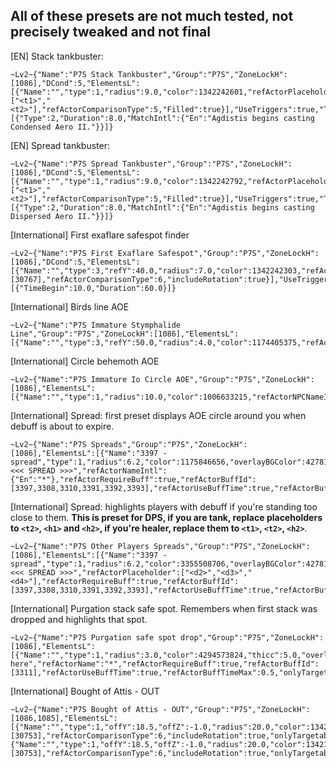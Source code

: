## All of these presets are not much tested, not precisely tweaked and not final
[EN] Stack tankbuster:
```
~Lv2~{"Name":"P7S Stack Tankbuster","Group":"P7S","ZoneLockH":[1086],"DCond":5,"ElementsL":[{"Name":"","type":1,"radius":9.0,"color":1342242601,"refActorPlaceholder":["<t1>","<t2>"],"refActorComparisonType":5,"Filled":true}],"UseTriggers":true,"Triggers":[{"Type":2,"Duration":8.0,"MatchIntl":{"En":"Agdistis begins casting Condensed Aero II."}}]}
```

[EN] Spread tankbuster:
```
~Lv2~{"Name":"P7S Spread Tankbuster","Group":"P7S","ZoneLockH":[1086],"DCond":5,"ElementsL":[{"Name":"","type":1,"radius":9.0,"color":1342242792,"refActorPlaceholder":["<t1>","<t2>"],"refActorComparisonType":5,"Filled":true}],"UseTriggers":true,"Triggers":[{"Type":2,"Duration":8.0,"MatchIntl":{"En":"Agdistis begins casting Dispersed Aero II."}}]}
```

[International] First exaflare safespot finder
```
~Lv2~{"Name":"P7S First Exaflare Safespot","Group":"P7S","ZoneLockH":[1086],"DCond":5,"ElementsL":[{"Name":"","type":3,"refY":40.0,"radius":7.0,"color":1342242303,"refActorNPCNameID":11374,"refActorRequireCast":true,"refActorCastId":[30767],"refActorComparisonType":6,"includeRotation":true}],"UseTriggers":true,"Triggers":[{"TimeBegin":10.0,"Duration":60.0}]}
```

[International] Birds line AOE
```
~Lv2~{"Name":"P7S Immature Stymphalide Line","Group":"P7S","ZoneLockH":[1086],"ElementsL":[{"Name":"","type":3,"refY":50.0,"radius":4.0,"color":1174405375,"refActorNPCNameID":11379,"refActorComparisonType":6,"includeRotation":true,"onlyVisible":true}]}
```

[International] Circle behemoth AOE
```
~Lv2~{"Name":"P7S Immature Io Circle AOE","Group":"P7S","ZoneLockH":[1086],"ElementsL":[{"Name":"","type":1,"radius":10.0,"color":1006633215,"refActorNPCNameID":11378,"refActorComparisonType":6,"onlyVisible":true,"Filled":true}]}
```

[International] Spread: first preset displays AOE circle around you when debuff is about to expire. 
```
~Lv2~{"Name":"P7S Spreads","Group":"P7S","ZoneLockH":[1086],"ElementsL":[{"Name":"3397 - spread","type":1,"radius":6.2,"color":1175846656,"overlayBGColor":4278190080,"overlayTextColor":4280024832,"overlayVOffset":2.0,"overlayFScale":2.0,"overlayText":"<<< SPREAD >>>","refActorNameIntl":{"En":"*"},"refActorRequireBuff":true,"refActorBuffId":[3397,3308,3310,3391,3392,3393],"refActorUseBuffTime":true,"refActorBuffTimeMax":8.0,"refActorType":1,"Filled":true}]}
```

[International] Spread: highlights players with debuff if you're standing too close to them. **This is preset for DPS, if you are tank, replace placeholders to `<t2>`, `<h1>` and `<h2>`, if you're healer, replace them to `<t1>`, `<t2>`, `<h2>`**.
```
~Lv2~{"Name":"P7S Other Players Spreads","Group":"P7S","ZoneLockH":[1086],"ElementsL":[{"Name":"3397 - spread","type":1,"radius":6.2,"color":3355508706,"overlayBGColor":4278190080,"overlayTextColor":4280024832,"overlayVOffset":2.0,"overlayFScale":2.0,"thicc":4.0,"overlayText":"<<< SPREAD >>>","refActorPlaceholder":["<d2>","<d3>","<d4>"],"refActorRequireBuff":true,"refActorBuffId":[3397,3308,3310,3391,3392,3393],"refActorUseBuffTime":true,"refActorBuffTimeMax":6.0,"refActorComparisonType":5}],"MaxDistance":6.2,"UseDistanceLimit":true,"DistanceLimitType":1}
```

[International] Purgation stack safe spot. Remembers when first stack was dropped and highlights that spot.
```
~Lv2~{"Name":"P7S Purgation safe spot drop","Group":"P7S","ZoneLockH":[1086],"ElementsL":[{"Name":"","type":1,"radius":3.0,"color":4294573824,"thicc":5.0,"overlayText":"Stacks here","refActorName":"*","refActorRequireBuff":true,"refActorBuffId":[3311],"refActorUseBuffTime":true,"refActorBuffTimeMax":0.5,"onlyTargetable":true}],"Freezing":true,"FreezeFor":65.0,"IntervalBetweenFreezes":65.0}
```

[International] Bought of Attis - OUT
```
~Lv2~{"Name":"P7S Bought of Attis - OUT","Group":"P7S","ZoneLockH":[1086,1085],"ElementsL":[{"Name":"","type":1,"offY":18.5,"offZ":-1.0,"radius":20.0,"color":1342177535,"refActorNPCNameID":11374,"refActorRequireCast":true,"refActorCastId":[30753],"refActorComparisonType":6,"includeRotation":true,"onlyTargetable":true,"AdditionalRotation":5.398303,"Filled":true},{"Name":"","type":1,"offY":18.5,"offZ":-1.0,"radius":20.0,"color":1342177535,"refActorNPCNameID":11374,"refActorRequireCast":true,"refActorCastId":[30753],"refActorComparisonType":6,"includeRotation":true,"onlyTargetable":true,"AdditionalRotation":0.884882,"Filled":true}]}
```

